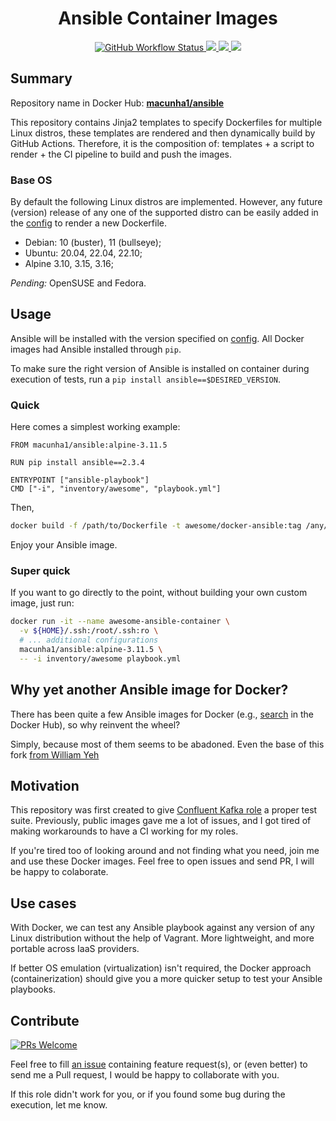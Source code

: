 <h1 align="center">Ansible Container Images</h1>

<p align="center">
    <a href="https://github.com/macunha1/ansible-container-images/actions" alt="GitHub Actions build">
        <img src="https://img.shields.io/github/workflow/status/macunha1/ansible-container-images/CI%20%7C%20Build%20all%20images" alt="GitHub Workflow Status">
    </a>
    <a href="https://hub.docker.com/r/macunha1/ansible" alt="Docker Pulls">
        <img src="https://img.shields.io/docker/pulls/macunha1/ansible" />
    </a>
    <a href="https://github.com/macunha1/docker-ansible/pulls" alt="GitHub pull requests">
        <img src="https://img.shields.io/github/issues-pr-raw/macunha1/docker-ansible">
    </a>
    <a href="https://github.com/macunha1/docker-ansible/issues" alt="GitHub issues">
        <img src="https://img.shields.io/github/issues-raw/macunha1/docker-ansible">
    </a>

</p>

## Summary

Repository name in Docker Hub:
**[macunha1/ansible](https://hub.docker.com/r/macunha1/ansible/)**

This repository contains Jinja2 templates to specify Dockerfiles for multiple
Linux distros, these templates are rendered and then dynamically build by GitHub
Actions. Therefore, it is the composition of: templates + a script to render +
the CI pipeline to build and push the images.

### Base OS

By default the following Linux distros are implemented. However, any future
(version) release of any one of the supported distro can be easily added in the
[config](config.yaml) to render a new Dockerfile.

- Debian: 10 (buster), 11 (bullseye);
- Ubuntu: 20.04, 22.04, 22.10;
- Alpine 3.10, 3.15, 3.16;

_Pending:_ OpenSUSE and Fedora.

## Usage

Ansible will be installed with the version specified on [config](config.yaml).
All Docker images had Ansible installed through `pip`.

To make sure the right version of Ansible is installed on container during
execution of tests, run a `pip install ansible==$DESIRED_VERSION`.

### Quick

Here comes a simplest working example:

```docker
FROM macunha1/ansible:alpine-3.11.5

RUN pip install ansible==2.3.4

ENTRYPOINT ["ansible-playbook"]
CMD ["-i", "inventory/awesome", "playbook.yml"]
```

Then,

```bash
docker build -f /path/to/Dockerfile -t awesome/docker-ansible:tag /any/build/context
```

Enjoy your Ansible image.

### Super quick

If you want to go directly to the point, without building your own custom image,
just run:

```bash
docker run -it --name awesome-ansible-container \
  -v ${HOME}/.ssh:/root/.ssh:ro \
  # ... additional configurations
  macunha1/ansible:alpine-3.11.5 \
  -- -i inventory/awesome playbook.yml
```

## Why yet another Ansible image for Docker?

There has been quite a few Ansible images for Docker (e.g.,
[search](https://hub.docker.com/search/?isAutomated=1&isOfficial=0&page=1&pullCount=0&q=ansible&starCount=0)
in the Docker Hub), so why reinvent the wheel?

Simply, because most of them seems to be abadoned. Even the base of this fork
[from William Yeh](https://github.com/William-Yeh/docker-ansible)

## Motivation

This repository was first created to give [Confluent Kafka role](https://app.circleci.com/pipelines/github/macunha1/confluent-kafka-role?branch=feature%2Fversion-update)
a proper test suite. Previously, public images gave me a lot of issues, and I
got tired of making workarounds to have a CI working for my roles.

If you're tired too of looking around and not finding what you need, join me
and use these Docker images. Feel free to open issues and send PR, I will be
happy to colaborate.

## Use cases

With Docker, we can test any Ansible playbook against any version of any Linux
distribution without the help of Vagrant. More lightweight, and more portable
across IaaS providers.

If better OS emulation (virtualization) isn't required, the Docker approach
(containerization) should give you a more quicker setup to test your Ansible
playbooks.

## Contribute

[![PRs Welcome](https://img.shields.io/badge/PRs-welcome-brightgreen.svg?style=flat-square)](http://makeapullrequest.com)

Feel free to fill [an issue](https://github.com/macunha1/ansible-github-actions-runner/issues)
containing feature request(s), or (even better) to send me a Pull request, I
would be happy to collaborate with you.

If this role didn't work for you, or if you found some bug during the execution,
let me know.
